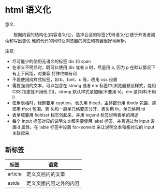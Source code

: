 # html 语义化

意义:

&emsp;&emsp;根据内容的结构化(内容语义化)，选择合适的标签(代码语义化)便于开发者阅读和写出更优
雅的代码的同时让浏览器的爬虫和机器很好地解析。

注意:

- 尽可能少的使用无语义的标签 div 和 span
- 在语义不明显时，既可以使用 div 或者 p 时，尽量用 p, 因为 p 在默认情况下有上下间距，对兼容 特殊终端有利
- 不要使用纯样式标签，如:b、font、u 等，改用 css 设置
- 需要强调的文本，可以包含在 strong 或者 em 标签中(浏览器预设样式，能用CSS 指定就不用他 们)，strong 默认样式是加粗(不要用 b)，em 是斜体(不用i)
- 使用表格时，标题要用 caption，表头用 thead，主体部分用 tbody 包围，尾部用 tfoot 包围。表 头和一般单元格要区分开，表头用 th，单元格用 td
- 表单域要用 fieldset 标签包起来，并用 legend 标签说明表单的用途
- 每个 input 标签对应的说明文本都需要使用 label 标签，并且通过为 input 设置id 属性，在 lable 标签中设置 for=someld 来让说明文本和相对应的 input 关联起来

## 新标签

|标签|语意|
|-|-|
|article|定义文档内的文章|
|aside|定义页面内容之外的内容|
